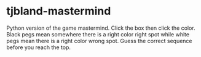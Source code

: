 # tjbland-mastermind
Python version of the game mastermind. Click the box then click the color. Black pegs mean somewhere there is a right color right spot while white pegs mean there is a right color wrong spot. Guess the correct sequence before you reach the top.
